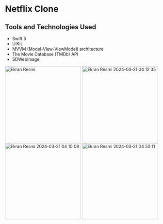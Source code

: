 # Netflix Clone
## Tools and Technologies Used

- Swift 5
- UIKit
- MVVM (Model-View-ViewModel) architecture
- The Movie Database (TMDb) API
- SDWebImage

<img width="250" alt="Ekran Resmi" src="https://github.com/erenoske/NetflixClone/assets/108978390/d2ff1c78-d821-41ce-b4cc-4c07a51dd947">
<img width="250" alt="Ekran Resmi 2024-03-21 04 12 35" src="https://github.com/erenoske/NetflixClone/assets/108978390/0743e422-fc24-4d9a-bfe6-f5d977fbd4ed">
<img width="250" alt="Ekran Resmi 2024-03-21 04 10 08" src="https://github.com/erenoske/NetflixClone/assets/108978390/5fe1cbdb-e7c3-4d39-8eb3-5184cffb9201">
<img width="250" alt="Ekran Resmi 2024-03-21 04 50 11" src="https://github.com/erenoske/NetflixClone/assets/108978390/749622c8-bee4-4980-a3b4-b76e1b08522a">

